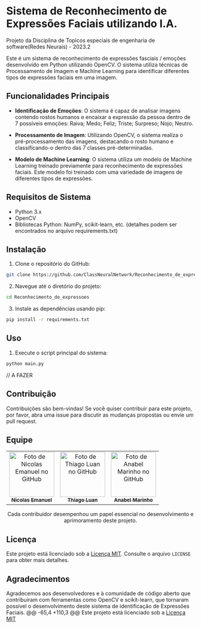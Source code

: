 # Sistema de Reconhecimento de Expressões Faciais utilizando I.A.

Projeto da Disciplina de Topicos especiais de engenharia de software(Redes Neurais) - 2023.2

Este é um sistema de reconhecimento de expressões fasciais / emoções desenvolvido em Python utilizando OpenCV. O sistema utiliza técnicas de Processamento de Imagem e Machine Learning para identificar diferentes tipos de expressões faciais em uma imagem.

## Funcionalidades Principais

- **Identificação de Emoções**: O sistema é capaz de analisar imagens contendo rostos humanos e encaixar a expressão da pessoa dentro de 7 possíveis emoções: Raiva; Medo; Feliz; Triste; Surpreso; Nojo; Neutro.

- **Processamento de Imagem**: Utilizando OpenCV, o sistema realiza o pré-processamento das imagens, destacando o rosto humano e classificando-o dentro das 7 classes pré-determinadas.

- **Modelo de Machine Learning**: O sistema utiliza um modelo de Machine Learning treinado previamente para reconhecimento de expressões faciais. Este modelo foi treinado com uma variedade de imagens de diferentes tipos de expressões.

## Requisitos de Sistema

- Python 3.x
- OpenCV
- Bibliotecas Python: NumPy, scikit-learn, etc. (detalhes podem ser encontrados no arquivo requirements.txt)

## Instalação

1. Clone o repositório do GitHub:

```bash
git clone https://github.com/ClassNeuralNetwork/Reconhecimento_de_expressoes.git
```

2. Navegue até o diretório do projeto:

```bash
cd Reconhecimento_de_expressoes
```

3. Instale as dependências usando pip:

```bash
pip install -r requirements.txt
```

## Uso

1. Execute o script principal do sistema:

```bash
python main.py
```

// A FAZER

## Contribuição

Contribuições são bem-vindas! Se você quiser contribuir para este projeto, por favor, abra uma issue para discutir as mudanças propostas ou envie um pull request.
## Equipe
<table align="center">
  <tr>    
    <td align="center">
      <a href="https://github.com/nicolinhaaaaaaas">
        <img src="https://avatars.githubusercontent.com/u/112559599?v=4" 
        width="120px;"  alt="Foto de Nicolas Emanuel no GitHub"/><br>
        <sub>
          <b>Nicolas Emanuel</b>
         </sub>
      </a>
    </td>
    <td align="center">
      <a href="https://github.com/thiagoluann">
        <img src="https://avatars.githubusercontent.com/u/112329988?v=4" 
        width="120px;" alt="Foto de Thiago Luan no GitHub"/><br>
        <sub>
          <b>Thiago Luan</b>
         </sub>
      </a>
    </td>
    <td align="center">
      <a href="https://github.com/GatoAmarelo">
        <img src="https://avatars.githubusercontent.com/u/111796062?v=4" 
        width="120px;" alt="Foto de Anabel Marinho no GitHub"/><br>
        <sub>
          <b>Anabel Marinho</b>
         </sub>
      </a>
    </td>
  </tr>
</table>

<p align="center">
Cada contribuidor desempenhou um papel essencial no desenvolvimento e aprimoramento deste projeto.
</p>



## Licença

Este projeto está licenciado sob a [Licença MIT](https://opensource.org/licenses/MIT). Consulte o arquivo `LICENSE` para obter mais detalhes.

## Agradecimentos

Agradecemos aos desenvolvedores e à comunidade de código aberto que contribuíram com ferramentas como OpenCV e scikit-learn, que tornaram possível o desenvolvimento deste sistema de identificação de Expressões Faciais.
@@ -65,4 +110,3 @@ Este projeto está licenciado sob a [Licença MIT](https://opensource.org/license)
